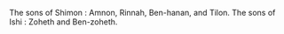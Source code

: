 The sons of Shimon : Amnon, Rinnah, Ben-hanan, and Tilon. The sons of Ishi : Zoheth and Ben-zoheth.
